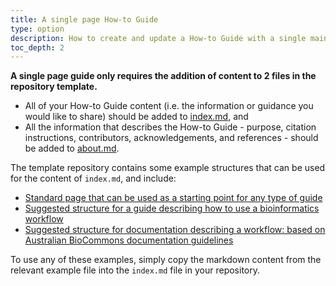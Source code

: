 ```yaml
---
title: A single page How-to Guide
type: option
description: How to create and update a How-to Guide with a single main content page.
toc_depth: 2
---
```



**A single page guide only requires the addition of content to 2 files in the repository template.**

- All of your How-to Guide content (i.e. the information or guidance you would like to share) should be added to [index.md](https://github.com/AustralianBioCommons/guide-template/blob/132851cbc0bb112cafbaa623487e4524af5dee36/index.md), and 
- All the information that describes the How-to Guide - purpose, citation instructions, contributors, acknowledgements, and references - should be added to [about.md](https://github.com/AustralianBioCommons/guide-template/blob/132851cbc0bb112cafbaa623487e4524af5dee36/pages/about.md).

The template repository contains some example structures that can be used for the content of `index.md`, and include:

- [Standard page that can be used as a starting point for any type of guide]()
- [Suggested structure for a guide describing how to use a bioinformatics workflow]()
- [Suggested structure for documentation describing a workflow: based on Australian BioCommons documentation guidelines]()

To use any of these examples, simply copy the markdown content from the relevant example file into the `index.md` file in your repository.

